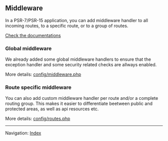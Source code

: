 ## Middleware

In a PSR-7/PSR-15 application, you can add middleware handler to all incoming routes, 
to a specific route, or to a group of routes. 

[Check the documentations](https://route.thephpleague.com/) 

### Global middleware

We already added some global middleware handlers to ensure
that the exception handler and some security related checks are allways enabled.

More details: [config/middleware.php](https://github.com/odan/psr7-skeleton/blob/master/config/middleware.php)

### Route specific middleware

You can also add custom middleware handler per route and/or a complete routing group. This makes
it easier to differentiate beetween public and protected areas, as well as api resources etc.

More details: [config/routes.php](https://github.com/odan/psr7-skeleton/blob/master/config/routes.php)

<hr>

Navigation: [Index](readme.md)